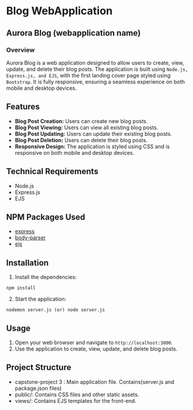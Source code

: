 # Blog WebApplication
## Aurora Blog (webapplication name)

### Overview

Aurora Blog is a web application designed to allow users to create, view, update, and delete their blog posts. The application is built using ```Node.js, Express.js, and EJS```, with the first landing cover page styled using ```Bootstrap```. It is fully responsive, ensuring a seamless experience on both mobile and desktop devices.

## Features

* **Blog Post Creation:** Users can create new blog posts.
* **Blog Post Viewing:** Users can view all existing blog posts.
* **Blog Post Updating:** Users can update their existing blog posts.
* **Blog Post Deletion:** Users can delete their blog posts.
* **Responsive Design:** The application is styled using CSS and is responsive on both mobile and desktop devices.

## Technical Requirements

* Node.js
* Express.js
* EJS

## NPM Packages Used

* [express](https://www.npmjs.com/package/express)
* [body-parser](https://www.npmjs.com/package/ejs)
* [ejs](https://www.npmjs.com/package/body-parser)

## Installation

1. Install the dependencies:
```
npm install
```

2. Start the application:

```
nodemon server.js (or) node server.js
```

## Usage

1. Open your web browser and navigate to ```http://localhost:3000```.
2. Use the application to create, view, update, and delete blog posts.

## Project Structure

* capstone-project 3 : Main application file. Contains(server.js and package.json files)
* public/: Contains CSS files and other static assets.
* views/: Contains EJS templates for the front-end.





